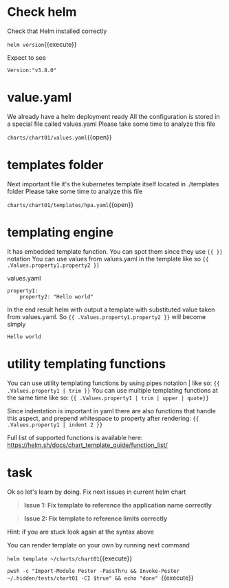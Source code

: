 # Check helm

Check that Helm installed correctly

`helm version`{{execute}}

Expect to see
```shell
Version:"v3.8.0"
```

# value.yaml

We already have a helm deployment ready
All the configuration is stored in a special file called values.yaml
Please take some time to analyze this file

`charts/chart01/values.yaml`{{open}}
# templates folder

Next important file it's the kubernetes template itself located in ./templates folder 
Please take some time to analyze this file

`charts/chart01/templates/hpa.yaml`{{open}}

# templating engine
It has embedded template function. You can spot them since they use ```{{ }}``` notation
You can use values from values.yaml in the template like so
```{{ .Values.property1.property2 }}```

values.yaml
```
property1:
    property2: "Hello world"
```

In the end result helm with output a template with substituted value taken from values.yaml. So ```{{ .Values.property1.property2 }}``` will become  simply

```
Hello world
```
# utility templating functions

You can use utility templating functions by using pipes notation | like so: 
```{{ .Values.property1 | trim }}```
You can use multiple templating functions at the same time like so: 
```{{ .Values.property1 | trim | upper | quote}} ```

Since indentation is important in yaml there are also functions that handle this aspect, and prepend whitespace to property after rendering: 
```{{ .Values.property1 | indent 2 }}```

Full list of supported functions is available here: https://helm.sh/docs/chart_template_guide/function_list/

# task

Ok so let's learn by doing. Fix next issues in current helm chart

>**Issue 1: Fix template to reference the application name correctly**

>**Issue 2: Fix template to reference limits correctly**
  
Hint: if you are stuck look again at the syntax above

You can render template on your own by running next command

`helm template ~/charts/chart01`{{execute}}

`pwsh -c "Import-Module Pester -PassThru && Invoke-Pester ~/.hidden/tests/chart01 -CI $true" && echo "done" `{{execute}}


